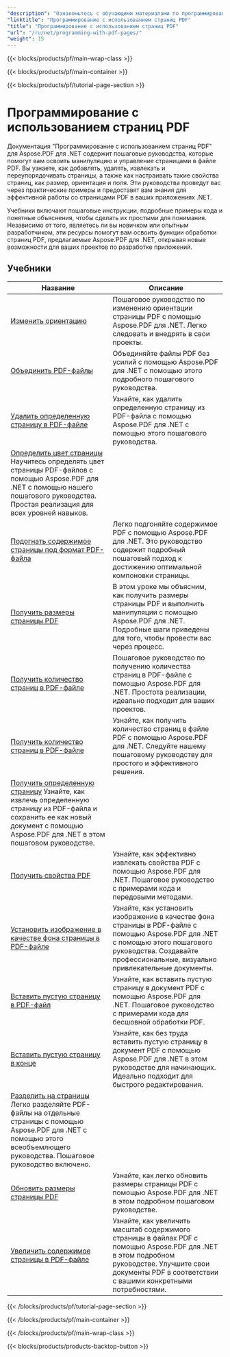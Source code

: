 ```yaml
---
"description": "Ознакомьтесь с обучающими материалами по программированию с использованием страниц PDF с помощью Aspose.PDF для .NET. Узнайте, как управлять страницами файлов PDF и настраивать их."
"linktitle": "Программирование с использованием страниц PDF"
"title": "Программирование с использованием страниц PDF"
"url": "/ru/net/programming-with-pdf-pages/"
"weight": 15
---
```


{{< blocks/products/pf/main-wrap-class >}}

{{< blocks/products/pf/main-container >}}

{{< blocks/products/pf/tutorial-page-section >}}

# Программирование с использованием страниц PDF

Документация "Программирование с использованием страниц PDF" для Aspose.PDF для .NET содержит пошаговые руководства, которые помогут вам освоить манипуляцию и управление страницами в файле PDF. Вы узнаете, как добавлять, удалять, извлекать и переупорядочивать страницы, а также как настраивать такие свойства страниц, как размер, ориентация и поля. Эти руководства проведут вас через практические примеры и предоставят вам знания для эффективной работы со страницами PDF в ваших приложениях .NET.

Учебники включают пошаговые инструкции, подробные примеры кода и понятные объяснения, чтобы сделать их простыми для понимания. Независимо от того, являетесь ли вы новичком или опытным разработчиком, эти ресурсы помогут вам освоить функции обработки страниц PDF, предлагаемые Aspose.PDF для .NET, открывая новые возможности для ваших проектов по разработке приложений.

## Учебники
| Название | Описание |
| --- | --- | 
| [Изменить ориентацию](./change-orientation/) | Пошаговое руководство по изменению ориентации страницы PDF с помощью Aspose.PDF для .NET. Легко следовать и внедрять в свои проекты. |  
| [Объединить PDF-файлы](./concatenate-pdf-files/) | Объединяйте файлы PDF без усилий с помощью Aspose.PDF для .NET с помощью этого подробного пошагового руководства. |  
| [Удалить определенную страницу в PDF-файле](./delete-particular-page/) | Узнайте, как удалить определенную страницу из PDF-файла с помощью Aspose.PDF для .NET с помощью этого пошагового руководства. |  
| [Определить цвет страницы](./determine-page-color/) Научитесь определять цвет страницы PDF-файлов с помощью Aspose.PDF для .NET с помощью нашего пошагового руководства. Простая реализация для всех уровней навыков. |  
| [Подогнать содержимое страницы под формат PDF-файла](./fit-page-contents/) | Легко подгоняйте содержимое PDF с помощью Aspose.PDF для .NET. Это руководство содержит подробный пошаговый подход к достижению оптимальной компоновки страницы. |  
| [Получить размеры страницы PDF](./get-dimensions/) | В этом уроке мы объясним, как получить размеры страницы PDF и выполнить манипуляции с помощью Aspose.PDF для .NET. Подробные шаги приведены для того, чтобы провести вас через процесс. |  
| [Получить количество страниц в PDF-файле](./get-number-of-pages/) | Пошаговое руководство по получению количества страниц в PDF-файле с помощью Aspose.PDF для .NET. Простота реализации, идеально подходит для ваших проектов. |  
| [Получить количество страниц в PDF-файле](./get-page-count/) | Узнайте, как получить количество страниц в файле PDF с помощью Aspose.PDF для .NET. Следуйте нашему пошаговому руководству для простого и эффективного решения. |  
| [Получить определенную страницу](./get-particular-page/) Узнайте, как извлечь определенную страницу из PDF-файла и сохранить ее как новый документ с помощью Aspose.PDF для .NET в этом пошаговом руководстве. |  
| [Получить свойства PDF](./get-properties/) | Узнайте, как эффективно извлекать свойства PDF с помощью Aspose.PDF для .NET. Пошаговое руководство с примерами кода и передовыми методами. |  
| [Установить изображение в качестве фона страницы в PDF-файле](./image-as-background/) | Узнайте, как установить изображение в качестве фона страницы в PDF-файле с помощью Aspose.PDF для .NET с помощью этого пошагового руководства. Создавайте профессиональные, визуально привлекательные документы. |  
| [Вставить пустую страницу в PDF-файл](./insert-empty-page/) | Узнайте, как вставить пустую страницу в документ PDF с помощью Aspose.PDF для .NET. Пошаговое руководство с примерами кода для бесшовной обработки PDF. |  
| [Вставить пустую страницу в конце](./insert-empty-page-at-end/) | Узнайте, как без труда вставить пустую страницу в документ PDF с помощью Aspose.PDF для .NET в этом руководстве для начинающих. Идеально подходит для быстрого редактирования. |  
| [Разделить на страницы](./split-to-pages/) Легко разделяйте PDF-файлы на отдельные страницы с помощью Aspose.PDF для .NET с помощью этого всеобъемлющего руководства. Пошаговое руководство включено. |  
| [Обновить размеры страницы PDF](./update-dimensions/) | Узнайте, как легко обновить размеры страницы PDF с помощью Aspose.PDF для .NET в этом подробном пошаговом руководстве. |  
| [Увеличить содержимое страницы в PDF-файле](./zoom-to-page-contents/) | Узнайте, как увеличить масштаб содержимого страницы в файлах PDF с помощью Aspose.PDF для .NET в этом подробном руководстве. Улучшите свои документы PDF в соответствии с вашими конкретными потребностями. |  

{{< /blocks/products/pf/tutorial-page-section >}}

{{< /blocks/products/pf/main-container >}}

{{< /blocks/products/pf/main-wrap-class >}}

{{< blocks/products/products-backtop-button >}}